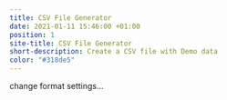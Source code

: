 ```yaml
---
title: CSV File Generator
date: 2021-01-11 15:46:00 +01:00
position: 1
site-title: CSV File Generator
short-description: Create a CSV file with Demo data
color: "#318de5"
---
```


change format settings...